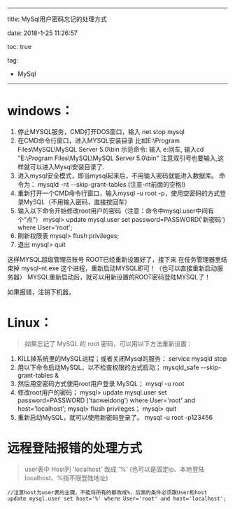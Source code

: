 ----------
title: MySql用户密码忘记的处理方式

date: 2018-1-25 11:26:57

toc: true

tag: 

- MySql

----------

# windows：

1. 停止MYSQL服务，CMD打开DOS窗口，输入 net stop mysql 
2. 在CMD命令行窗口，进入MYSQL安装目录 比如E:\Program Files\MySQL\MySQL Server 5.0\bin 
示范命令: 
输入 e:回车, 
输入cd "E:\Program Files\MySQL\MySQL Server 5.0\bin" 
注意双引号也要输入,这样就可以进入Mysql安装目录了. 
3. 进入mysql安全模式，即当mysql起来后，不用输入密码就能进入数据库。 
命令为： mysqld -nt --skip-grant-tables (注意-nt前面的空格!)
4. 重新打开一个CMD命令行窗口，输入mysql -u root -p，使用空密码的方式登录MySQL（不用输入密码，直接按回车） 
5. 输入以下命令开始修改root用户的密码（注意：命令中mysql.user中间有个“点”） 
	mysql> update mysql.user set password=PASSWORD('新密码') where User='root';
6. 刷新权限表 
	mysql> flush privileges;
7. 退出 
	mysql> quit
 
这样MYSQL超级管理员账号 ROOT已经重新设置好了，接下来 在任务管理器里结束掉 mysql-nt.exe 这个进程，重新启动MYSQL即可！（也可以直接重新启动服务器） 
MYSQL重新启动后，就可以用新设置的ROOT密码登陆MYSQL了！ 

如果报错，注销下机器。

 

# Linux：

> 如果忘记了 MySQL 的 root 密码，可以用以下方法重新设置：
1. KILL掉系统里的MySQL进程；或者关闭Mysql的服务： 
	service mysqld stop
2. 用以下命令启动MySQL，以不检查权限的方式启动；
	mysqld_safe --skip-grant-tables &
3. 然后用空密码方式使用root用户登录 MySQL；
	mysql -u root
4. 修改root用户的密码；
	mysql> update mysql.user set password=PASSWORD ('taoweidong') where User='root' and host='localhost';
	mysql> flush privileges；
	mysql> quit
5. 重新启动MySQL，就可以使用新密码登录了。
    mysql -u root -p123456

# 远程登陆报错的处理方式
> user表中 Host列 'localhost' 改成 '%'  (也可以是固定ip、本地登陆localhost、%指不限登陆地址)

	//注意host为user表的主键，不能将所有的都改成%，后面的条件必须跟User和host
	update mysql.user set host='%' where User='root' and host='localhost';
